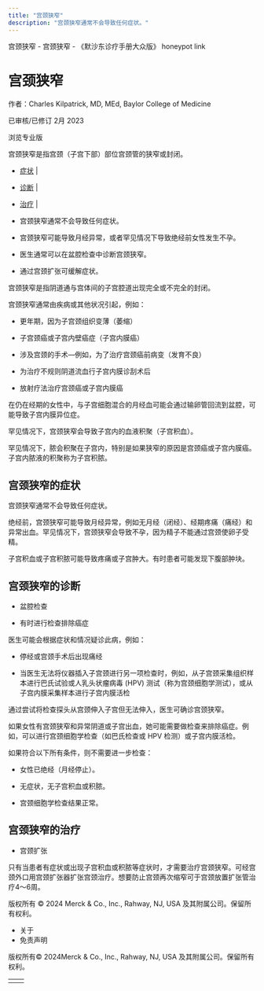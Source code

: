 ```yaml
---
title: "宫颈狭窄"
description: "宫颈狭窄通常不会导致任何症状。"
---
```


﻿宫颈狭窄 \- 宫颈狭窄 \- 《默沙东诊疗手册大众版》 honeypot link

# 宫颈狭窄

作者：Charles Kilpatrick, MD, MEd, Baylor College of Medicine

已审核/已修订 2月 2023

浏览专业版

宫颈狭窄是指宫颈（子宫下部）部位宫颈管的狭窄或封闭。

- [症状](#症状_v812071_zh) \|
- [诊断](#诊断_v812076_zh) \|
- [治疗](#治疗_v812092_zh) \|

- 宫颈狭窄通常不会导致任何症状。

- 宫颈狭窄可能导致月经异常，或者罕见情况下导致绝经前女性发生不孕。

- 医生通常可以在盆腔检查中诊断宫颈狭窄。

- 通过宫颈扩张可缓解症状。


宫颈狭窄是指阴道通与宫体间的子宫腔道出现完全或不完全的封闭。

宫颈狭窄通常由疾病或其他状况引起，例如：

- 更年期，因为子宫颈组织变薄（萎缩）

- 子宫颈癌或子宫内壁癌症（子宫内膜癌）

- 涉及宫颈的手术—例如，为了治疗宫颈癌前病变（发育不良）

- 为治疗不规则阴道流血行子宫内膜诊刮术后

- 放射疗法治疗宫颈癌或子宫内膜癌


在仍在经期的女性中，与子宫细胞混合的月经血可能会通过输卵管回流到盆腔，可能导致子宫内膜异位症。

罕见情况下，宫颈狭窄会导致子宫内的血液积聚（子宫积血）。

罕见情况下，脓会积聚在子宫内，特别是如果狭窄的原因是宫颈癌或子宫内膜癌。子宫内脓液的积聚称为子宫积脓。

## 宫颈狭窄的症状

宫颈狭窄通常不会导致任何症状。

绝经前，宫颈狭窄可能导致月经异常，例如无月经（闭经）、经期疼痛（痛经）和异常出血。罕见情况下，宫颈狭窄会导致不孕，因为精子不能通过宫颈使卵子受精。

子宫积血或子宫积脓可能导致疼痛或子宫肿大。有时患者可能发现下腹部肿块。

## 宫颈狭窄的诊断

- 盆腔检查

- 有时进行检查排除癌症


医生可能会根据症状和情况疑诊此病，例如：

- 停经或宫颈手术后出现痛经

- 当医生无法将仪器插入子宫颈进行另一项检查时，例如，从子宫颈采集组织样本进行巴氏试验或人乳头状瘤病毒 (HPV) 测试（称为宫颈细胞学测试），或从子宫内膜采集样本进行子宫内膜活检


通过尝试将检查探头从宫颈伸入子宫但无法伸入，医生可确诊宫颈狭窄。

如果女性有宫颈狭窄和异常阴道或子宫出血，她可能需要做检查来排除癌症。例如，可以进行宫颈细胞学检查（如巴氏检查或 HPV 检测）或子宫内膜活检。

如果符合以下所有条件，则不需要进一步检查：

- 女性已绝经（月经停止）。

- 无症状，无子宫积血或积脓。

- 宫颈细胞学检查结果正常。


## 宫颈狭窄的治疗

- 宫颈扩张


只有当患者有症状或出现子宫积血或积脓等症状时，才需要治疗宫颈狭窄。可经宫颈外口用宫颈扩张器扩张宫颈治疗。想要防止宫颈再次缩窄可于宫颈放置扩张管治疗4～6周。



版权所有 © 2024
Merck & Co., Inc., Rahway, NJ, USA 及其附属公司。保留所有权利。

- 关于
- 免责声明

版权所有© 2024Merck & Co., Inc., Rahway, NJ, USA 及其附属公司。保留所有权利。

|     |     |
| --- | --- |
|  |  |